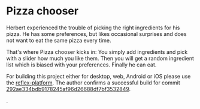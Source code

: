 # Pizza chooser

Herbert experienced the trouble of picking the right ingredients for his pizza.
He has some preferences, but likes occasional surprises and does not want to eat
the same pizza every time.

That's where Pizza chooser kicks in: You simply add ingredients and pick with a
slider how much you like them. Then you will get a random ingredient list which
is biased with your preferences. Finally he can eat.

For building this project either for desktop, web, Android or iOS please use
the [reflex-platform](https://github.com/reflex-frp/reflex-platform). The author
confirms a successful build for
commit
[292ae334bdb9178245af96d26688df7bf3532849](https://github.com/reflex-frp/reflex-platform/tree/292ae334bdb9178245af96d26688df7bf3532849).

.
